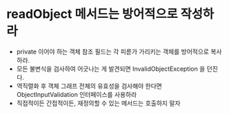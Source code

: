 # readObject 메서드는 방어적으로 작성하라
 - private 이어야 하는 객체 참조 필드는 각 피륻가 가리키는 객체를 방어적으로 복사하라.  
 - 모든 불변식을 검사하여 어긋나는 게 발견되면 InvalidObjectException 을 던진다.  
 - 역직렬화 후 객체 그래프 전체의 유효성을 검사해야 한다면 ObjectInputValidation 인터페이스를 사용하라  
 - 직접적이든 간접적이든, 재정의할 수 있는 메서드는 호출하지 말자  